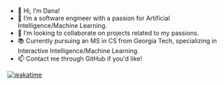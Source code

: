 - 👋 Hi, I’m Dana!
- 👀 I’m a software engineer with a passion for Artificial Intelligence/Machine Learning.
- 💞️ I’m looking to collaborate on projects related to my passions.
- 📚 Currently pursuing an MS in CS from Georgia Tech, specializing in Interactive Intelligence/Machine Learning.
- 📫 Contact me through GitHub if you'd like!

[![wakatime](https://wakatime.com/badge/user/bc18311c-54b3-4a9f-93c1-27bf4d125e52.svg)](https://wakatime.com/@bc18311c-54b3-4a9f-93c1-27bf4d125e52)

<!---
dnabulsi/dnabulsi is a ✨ special ✨ repository because its `README.md` (this file) appears on your GitHub profile.
You can click the Preview link to take a look at your changes.
--->


